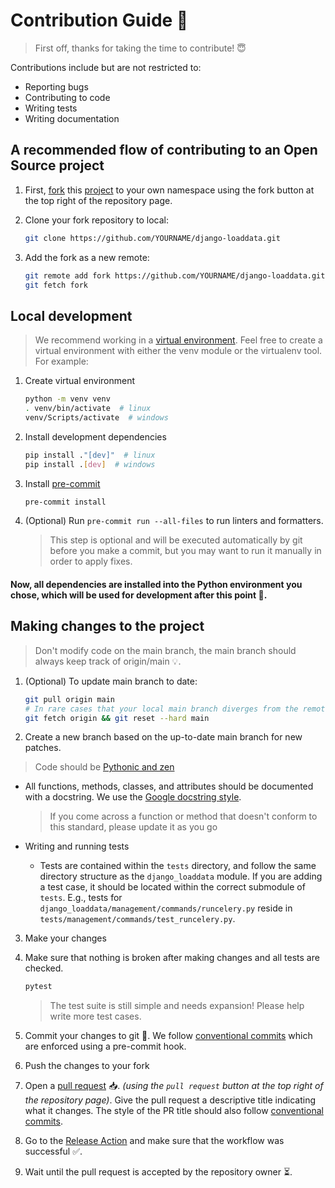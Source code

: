 # Contribution Guide 📖

> First off, thanks for taking the time to contribute! 😇

Contributions include but are not restricted to:
- Reporting bugs
- Contributing to code
- Writing tests
- Writing documentation

## A recommended flow of contributing to an Open Source project

1. First, [fork](https://github.com/Friskes/django-loaddata/fork) this [project](https://github.com/Friskes/django-loaddata) to your own namespace using the fork button at the top right of the repository page.

2. Clone your fork repository to local:
    ```bash
    git clone https://github.com/YOURNAME/django-loaddata.git
    ```

3. Add the fork as a new remote:
    ```bash
    git remote add fork https://github.com/YOURNAME/django-loaddata.git
    git fetch fork
    ```

## Local development

> We recommend working in a [virtual environment](https://docs.python.org/3/tutorial/venv.html). Feel free to create a virtual environment with either the venv module or the virtualenv tool. For example:

1. Create virtual environment
    ```bash
    python -m venv venv
    . venv/bin/activate  # linux
    venv/Scripts/activate  # windows
    ```

2. Install development dependencies
    ```bash
    pip install ."[dev]"  # linux
    pip install .[dev]  # windows
    ```

3. Install [pre-commit](https://pre-commit.com/)
    ```bash
    pre-commit install
    ```

4. (Optional) Run `pre-commit run --all-files` to run linters and formatters.
    > This step is optional and will be executed automatically by git before you make a commit, but you may want to run it manually in order to apply fixes.

#### Now, all dependencies are installed into the Python environment you chose, which will be used for development after this point 🎉.

## Making changes to the project

> Don't modify code on the main branch, the main branch should always keep track of origin/main 💡.

1. (Optional) To update main branch to date:
    ```bash
    git pull origin main
    # In rare cases that your local main branch diverges from the remote main:
    git fetch origin && git reset --hard main
    ```

2. Create a new branch based on the up-to-date main branch for new patches.

> Code should be [Pythonic and zen](https://peps.python.org/pep-0020/)

- All functions, methods, classes, and attributes should be documented with a docstring. We use the [Google docstring style](https://sphinxcontrib-napoleon.readthedocs.io/en/latest/example_google.html).
    > If you come across a function or method that doesn't conform to this standard, please update it as you go

- Writing and running tests
    - Tests are contained within the `tests` directory, and follow the same directory structure as the `django_loaddata` module. If you are adding a test case, it should be located within the correct submodule of `tests`. E.g., tests for `django_loaddata/management/commands/runcelery.py` reside in `tests/management/commands/test_runcelery.py`.

3. Make your changes

4. Make sure that nothing is broken after making changes and all tests are checked.
    ```bash
    pytest
    ```
    > The test suite is still simple and needs expansion! Please help write more test cases.

5. Commit your changes to git 📝. We follow [conventional commits](https://www.conventionalcommits.org/) which are enforced using a pre-commit hook.

6. Push the changes to your fork

7. Open a [pull request](https://docs.github.com/en/pull-requests) 📥. *(using the `pull request` button at the top right of the repository page)*. Give the pull request a descriptive title indicating what it changes. The style of the PR title should also follow [conventional commits](https://www.conventionalcommits.org/).

8. Go to the [Release Action](https://github.com/Friskes/django-loaddata/actions/workflows/publish-to-pypi.yml) and make sure that the workflow was successful ✅.

9. Wait until the pull request is accepted by the repository owner ⏳.
